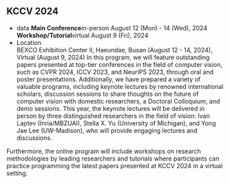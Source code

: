 ## KCCV 2024
* data
  **Main Conference**in-person August 12 (Mon) - 14 (Wed), 2024
  **Workshop/Tutorial**virtual August 9 (Fri), 2024
* Location  
  BEXCO Exhibition Center II, Haeundae, Busan (August 12 - 14, 2024), Virtual (August 9, 2024)
  In this program, we will feature outstanding papers presented at top-tier conferences in the field of computer vision, such as CVPR 2024, ICCV 2023, and NeurIPS 2023, through oral and poster presentations. Additionally, we have prepared a variety of valuable programs, including keynote lectures by renowned international scholars, discussion sessions to share thoughts on the future of computer vision with domestic researchers, a Doctoral Colloquium, and demo sessions. This year, the keynote lectures will be delivered in person by three distinguished researchers in the field of vision: Ivan Laptev (Inria/MBZUAI), Stella X. Yu (University of Michigan), and Yong Jae Lee (UW-Madison), who will provide engaging lectures and discussions.

Furthermore, the online program will include workshops on research methodologies by leading researchers and tutorials where participants can practice programming the latest papers presented at KCCV 2024 in a virtual setting.  
<br>
